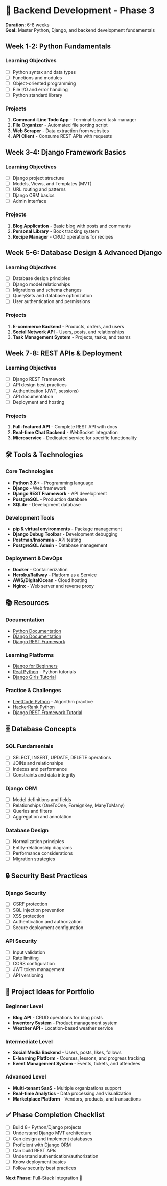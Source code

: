# 🐍 Backend Development - Phase 3

**Duration:** 6-8 weeks  
**Goal:** Master Python, Django, and backend development fundamentals

## Week 1-2: Python Fundamentals

### Learning Objectives
- [ ] Python syntax and data types
- [ ] Functions and modules
- [ ] Object-oriented programming
- [ ] File I/O and error handling
- [ ] Python standard library

### Projects
1. **Command-Line Todo App** - Terminal-based task manager
2. **File Organizer** - Automated file sorting script
3. **Web Scraper** - Data extraction from websites
4. **API Client** - Consume REST APIs with requests

## Week 3-4: Django Framework Basics

### Learning Objectives
- [ ] Django project structure
- [ ] Models, Views, and Templates (MVT)
- [ ] URL routing and patterns
- [ ] Django ORM basics
- [ ] Admin interface

### Projects
1. **Blog Application** - Basic blog with posts and comments
2. **Personal Library** - Book tracking system
3. **Recipe Manager** - CRUD operations for recipes

## Week 5-6: Database Design & Advanced Django

### Learning Objectives
- [ ] Database design principles
- [ ] Django model relationships
- [ ] Migrations and schema changes
- [ ] QuerySets and database optimization
- [ ] User authentication and permissions

### Projects
1. **E-commerce Backend** - Products, orders, and users
2. **Social Network API** - Users, posts, and relationships
3. **Task Management System** - Projects, tasks, and teams

## Week 7-8: REST APIs & Deployment

### Learning Objectives
- [ ] Django REST Framework
- [ ] API design best practices
- [ ] Authentication (JWT, sessions)
- [ ] API documentation
- [ ] Deployment and hosting

### Projects
1. **Full-featured API** - Complete REST API with docs
2. **Real-time Chat Backend** - WebSocket integration
3. **Microservice** - Dedicated service for specific functionality

## 🛠️ Tools & Technologies

### Core Technologies
- **Python 3.8+** - Programming language
- **Django** - Web framework
- **Django REST Framework** - API development
- **PostgreSQL** - Production database
- **SQLite** - Development database

### Development Tools
- **pip & virtual environments** - Package management
- **Django Debug Toolbar** - Development debugging
- **Postman/Insomnia** - API testing
- **PostgreSQL Admin** - Database management

### Deployment & DevOps
- **Docker** - Containerization
- **Heroku/Railway** - Platform as a Service
- **AWS/DigitalOcean** - Cloud hosting
- **Nginx** - Web server and reverse proxy

## 📚 Resources

### Documentation
- [Python Documentation](https://docs.python.org/3/)
- [Django Documentation](https://docs.djangoproject.com/)
- [Django REST Framework](https://www.django-rest-framework.org/)

### Learning Platforms
- [Django for Beginners](https://djangoforbeginners.com/)
- [Real Python](https://realpython.com/) - Python tutorials
- [Django Girls Tutorial](https://tutorial.djangogirls.org/)

### Practice & Challenges
- [LeetCode Python](https://leetcode.com/) - Algorithm practice
- [HackerRank Python](https://www.hackerrank.com/domains/python)
- [Django REST Framework Tutorial](https://www.django-rest-framework.org/tutorial/)

## 🗄️ Database Concepts

### SQL Fundamentals
- [ ] SELECT, INSERT, UPDATE, DELETE operations
- [ ] JOINs and relationships
- [ ] Indexes and performance
- [ ] Constraints and data integrity

### Django ORM
- [ ] Model definitions and fields
- [ ] Relationships (OneToOne, ForeignKey, ManyToMany)
- [ ] Queries and filters
- [ ] Aggregation and annotation

### Database Design
- [ ] Normalization principles
- [ ] Entity-relationship diagrams
- [ ] Performance considerations
- [ ] Migration strategies

## 🔒 Security Best Practices

### Django Security
- [ ] CSRF protection
- [ ] SQL injection prevention
- [ ] XSS protection
- [ ] Authentication and authorization
- [ ] Secure deployment configuration

### API Security
- [ ] Input validation
- [ ] Rate limiting
- [ ] CORS configuration
- [ ] JWT token management
- [ ] API versioning

## 🚀 Project Ideas for Portfolio

### Beginner Level
- **Blog API** - CRUD operations for blog posts
- **Inventory System** - Product management system
- **Weather API** - Location-based weather service

### Intermediate Level
- **Social Media Backend** - Users, posts, likes, follows
- **E-learning Platform** - Courses, lessons, and progress tracking
- **Event Management System** - Events, tickets, and attendees

### Advanced Level
- **Multi-tenant SaaS** - Multiple organizations support
- **Real-time Analytics** - Data processing and visualization
- **Marketplace Platform** - Vendors, products, and transactions

## ✅ Phase Completion Checklist

- [ ] Build 8+ Python/Django projects
- [ ] Understand Django MVT architecture
- [ ] Can design and implement databases
- [ ] Proficient with Django ORM
- [ ] Can build REST APIs
- [ ] Understand authentication/authorization
- [ ] Know deployment basics
- [ ] Follow security best practices

**Next Phase:** Full-Stack Integration 🔗
